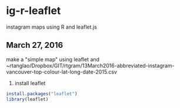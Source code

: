 # ig-r-leaflet
instagram maps using R and leaflet.js

## March 27, 2016

make a "simple map" using leaflet and
~rtanglao/Dropbox/GIT/rtgram/13March2016-abbreviated-instagram-vancouver-top-colour-lat-long-date-2015.csv

1. install leaflet
 ```r
 install.packages("leaflet")
 library(leaflet)
 ```